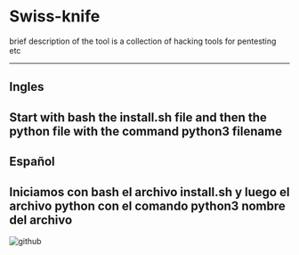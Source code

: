 # Swiss-knife

brief description of the tool is a collection of hacking tools for pentesting etc

-------------------------------------------------
Ingles
------

Start with bash the install.sh file and then the python file with the command python3 filename
-------------------------------------------------
Español
-------

Iniciamos con bash el archivo install.sh y luego el archivo python con el comando python3 nombre del archivo
-------------------------------------------------

![github](https://user-images.githubusercontent.com/94316140/234636046-e300f528-f300-4304-b00f-04222f4fb6c2.png)
